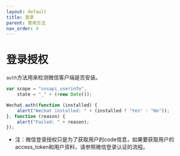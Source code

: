 ```yaml
---
layout: default
title: 登录
parent: 使用方法
nav_order: 4
---
```



#  登录授权

`auth`方法用来检测微信客户端是否安装。

```javascript
var scope = "snsapi_userinfo",
    state = "_" + (+new Date());

Wechat.auth(function (installed) {
    alert("Wechat installed: " + (installed ? "Yes" : "No"));
}, function (reason) {
    alert("Failed: " + reason);
});
```

* 注：微信登录授权只是为了获取用户的code信息，如果要获取用户的access_token和用户资料，请参照微信登录认证的流程。
